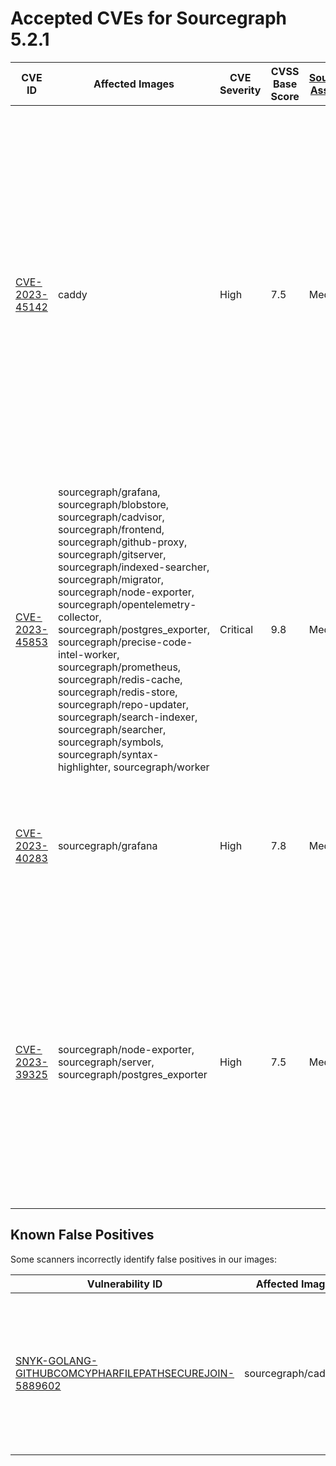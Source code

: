 # Accepted CVEs for Sourcegraph 5.2.1

| CVE ID                                                                  | Affected Images                                                                                                                                                                                                                                                                                                                                                                                                                                                                                                                                                  | CVE Severity | CVSS Base Score | [Sourcegraph Assessment](../../../engineering/dev/policies/vulnerability-management-policy.md#severity-levels) | CVSS Environmental Score | Details                                                                                                                                                                                                                                                                                                              |
| ----------------------------------------------------------------------- | ---------------------------------------------------------------------------------------------------------------------------------------------------------------------------------------------------------------------------------------------------------------------------------------------------------------------------------------------------------------------------------------------------------------------------------------------------------------------------------------------------------------------------------------------------------------- | ------------ | --------------- | -------------------------------------------------------------------------------------------------------------- | ------------------------ | -------------------------------------------------------------------------------------------------------------------------------------------------------------------------------------------------------------------------------------------------------------------------------------------------------------------- |
| [CVE-2023-45142](https://nvd.nist.gov/vuln/detail/CVE-2023-45142)       | caddy                                                                                                                                                                                                                                                                                                                                                                                                                                                                                                                                                            | High         | 7.5             | Medium                                                                                                         | 5.7                      | There is currently no patched version for Caddy available that resolves this issue. We will update once the patch is available. The instances are not typically exposed on the internet thus the likelihood of exploitation is low. This issue only has a potential impact on the availability of the Caddy service. |
| [CVE-2023-45853](https://nvd.nist.gov/vuln/detail/CVE-2023-45853)       | sourcegraph/grafana, sourcegraph/blobstore, sourcegraph/cadvisor, sourcegraph/frontend, sourcegraph/github-proxy, sourcegraph/gitserver, sourcegraph/indexed-searcher, sourcegraph/migrator, sourcegraph/node-exporter, sourcegraph/opentelemetry-collector, sourcegraph/postgres_exporter, sourcegraph/precise-code-intel-worker, sourcegraph/prometheus, sourcegraph/redis-cache, sourcegraph/redis-store, sourcegraph/repo-updater, sourcegraph/search-indexer, sourcegraph/searcher, sourcegraph/symbols, sourcegraph/syntax-highlighter, sourcegraph/worker | Critical     | 9.8             | Medium                                                                                                         | 4.7                      | This vulnerability impacts zlib library used for managing zip files. This issue is not present in Sourcegraph as the application doesn't accept zip files as part of the request.                                                                                                                                    |
| [CVE-2023-40283](https://nvd.nist.gov/vuln/detail/CVE-2023-40283)       | sourcegraph/grafana                                                                                                                                                                                                                                                                                                                                                                                                                                                                                                                                              | High         | 7.8             | Medium                                                                                                         | 4.7                      | This issue is not present in Sourcegraph as the application and it doesn't utilize bluetooth features.                                                                                                                                                                                                               |
| [CVE-2023-39325](https://access.redhat.com/security/cve/cve-2023-39325) | sourcegraph/node-exporter, sourcegraph/server, sourcegraph/postgres_exporter                                                                                                                                                                                                                                                                                                                                                                                                                                                                                     | High         | 7.5             | Medium                                                                                                         | 4.7                      | The services that are vulnerable to this issue are typically not exposed on the internet. The likelihood of exploitation is low and this does not have a significant impact on the security of the instance. The issue is not present in Sourcegraph itself.                                                         |

## Known False Positives

Some scanners incorrectly identify false positives in our images:

| Vulnerability ID                                                                                                                             | Affected Images      | Note                                                                                                                          |
| -------------------------------------------------------------------------------------------------------------------------------------------- | -------------------- | ----------------------------------------------------------------------------------------------------------------------------- |
| [SNYK-GOLANG-GITHUBCOMCYPHARFILEPATHSECUREJOIN-5889602](https://security.snyk.io/vuln/SNYK-GOLANG-GITHUBCOMCYPHARFILEPATHSECUREJOIN-5889602) | sourcegraph/cadvisor | This potential security issue only affects `filepath-securejoin` when used on Windows - all Sourcegraph deployments use Linux |
